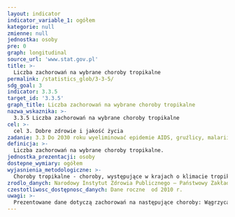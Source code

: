 ```yaml
---
layout: indicator
indicator_variable_1: ogółem
kategorie: null
zmienne: null
jednostka: osoby
pre: 0
graph: longitudinal
source_url: 'www.stat.gov.pl'
title: >-
  Liczba zachorowań na wybrane choroby tropikalne
permalink: /statistics_glob/3-3-5/
sdg_goal: 3
indicator: 3.3.5
target_id: '3.3.5'
graph_title: Liczba zachorowań na wybrane choroby tropikalne
nazwa_wskaznika: >-
  3.3.5 Liczba zachorowań na wybrane choroby tropikalne
cel: >-
  cel 3. Dobre zdrowie i jakość życia
zadanie: 3.3 Do 2030 roku wyeliminować epidemie AIDS, gruźlicy, malarii i zaniedbanych chorób tropikalnych oraz zwalczyć wirusowe zapalenie wątroby, choroby przenoszone przez wodę oraz inne choroby zakaźne.
definicja: >-
  Liczba zachorowań na wybrane choroby tropikalne.
jednostka_prezentacji: osoby
dostepne_wymiary: ogółem
wyjasnienia_metodologiczne: >-
  Choroby tropikalne - choroby, występujące w krajach o klimacie tropikalnym. Choroby tropikalne mogą być wywoływane przez: bakterie, wirusy, grzyby oraz pasożyty jedno- i wielokomórkowe.Dane obliczane na podstawie sprawozdania MZ-56 o zachorowaniach na choroby zakaźne, zakażeniach i zatruciach. Według Międzynarodowej Statystycznej Klasyfikacji Chorób i Problemów Zdrowotnych ICD-10, do chorób tropikalnych zaliczamy jednostki chorobowe o symbolu: A30 (trąd, zwana chorobą Hansena) A31.1 (owrzodzenie Buruli) A66 (frambezja) A71 (jaglica) A82 (wścieklizna) A90 (gorączka denga) A91 (gorączka krwotoczna Denga) A92.0 (Chikungunya) B55 (leiszmanioza) B56 (śpiączka afrykańska, zwana trypanosomatozą afrykańską) B57 (choroba Chagasa) B65 (Schistosomatoza) B66 (choroby przenoszone droga pokarmową wywoływane przez przywry) B67 (Bąblowica - echinokokoza) B68 (Tasiemczyca) B69 (wągrzyca, zwana cysticerkozą) B72 (drakunkuloza) B73 (Onchocerkoza - ślepota rzeczna) B74 (filarioza) B83.0 (Larwa wędrująca trzewna) Spośród ww. chorób w Polsce podlegają zgłoszeniom i są wyodrębniane w rejestracji zachorowań następujące choroby zakaźne: Bąblowica Wągrzyca Chikungunya Gorączka denga Wścieklizna Dla Polski największe znaczenia mają: bąblowica (większość przypadków to przypadki rodzime) oraz wścieklizna (z uwagi na istniejącą wściekliznę zwierząt w Polsce, a tym samym istniejące zagrożenie wystąpienia przypadków u ludzi).
zrodlo_danych: Narodowy Instytut Zdrowia Publicznego – Państwowy Zakład Higieny
czestotliwosc_dostępnosc_danych: Dane roczne  od 2010 r.
uwagi: >-
  Prezentowane dane dotyczą zachorowań na następujące choroby: Wągrzyca, Denga i Bąblowica.Wskaźnikiem zasadniczym, przyjętym przez ONZ, monitorującym cel 3.3 Agendy 2030, jest wskaźnik 3.3.5 Liczba osób wymagających interwencji z powodu zaniedbanych chorób tropikalnych (Neglected Tropical Diseases - NTD).
---
```

